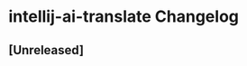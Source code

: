 <!-- Keep a Changelog guide -> https://keepachangelog.com -->

# intellij-ai-translate Changelog

## [Unreleased]
